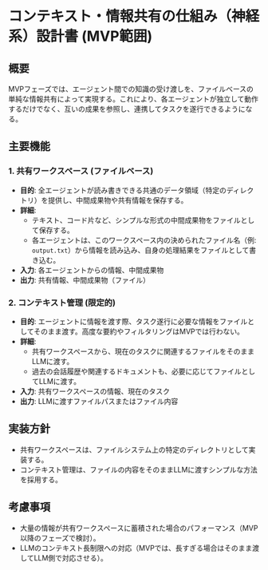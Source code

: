 # コンテキスト・情報共有の仕組み（神経系）設計書 (MVP範囲)

## 概要

MVPフェーズでは、エージェント間での知識の受け渡しを、ファイルベースの単純な情報共有によって実現する。これにより、各エージェントが独立して動作するだけでなく、互いの成果を参照し、連携してタスクを遂行できるようになる。

## 主要機能

### 1. 共有ワークスペース (ファイルベース)

- **目的**: 全エージェントが読み書きできる共通のデータ領域（特定のディレクトリ）を提供し、中間成果物や共有情報を保存する。
- **詳細**: 
    - テキスト、コード片など、シンプルな形式の中間成果物をファイルとして保存する。
    - 各エージェントは、このワークスペース内の決められたファイル名（例: `output.txt`）から情報を読み込み、自身の処理結果をファイルとして書き込む。
- **入力**: 各エージェントからの情報、中間成果物
- **出力**: 共有情報、中間成果物（ファイル）

### 2. コンテキスト管理 (限定的)

- **目的**: エージェントに情報を渡す際、タスク遂行に必要な情報をファイルとしてそのまま渡す。高度な要約やフィルタリングはMVPでは行わない。
- **詳細**: 
    - 共有ワークスペースから、現在のタスクに関連するファイルをそのままLLMに渡す。
    - 過去の会話履歴や関連するドキュメントも、必要に応じてファイルとしてLLMに渡す。
- **入力**: 共有ワークスペースの情報、現在のタスク
- **出力**: LLMに渡すファイルパスまたはファイル内容

## 実装方針

- 共有ワークスペースは、ファイルシステム上の特定のディレクトリとして実装する。
- コンテキスト管理は、ファイルの内容をそのままLLMに渡すシンプルな方法を採用する。

## 考慮事項

- 大量の情報が共有ワークスペースに蓄積された場合のパフォーマンス（MVP以降のフェーズで検討）。
- LLMのコンテキスト長制限への対応（MVPでは、長すぎる場合はそのまま渡してLLM側で対応させる）。